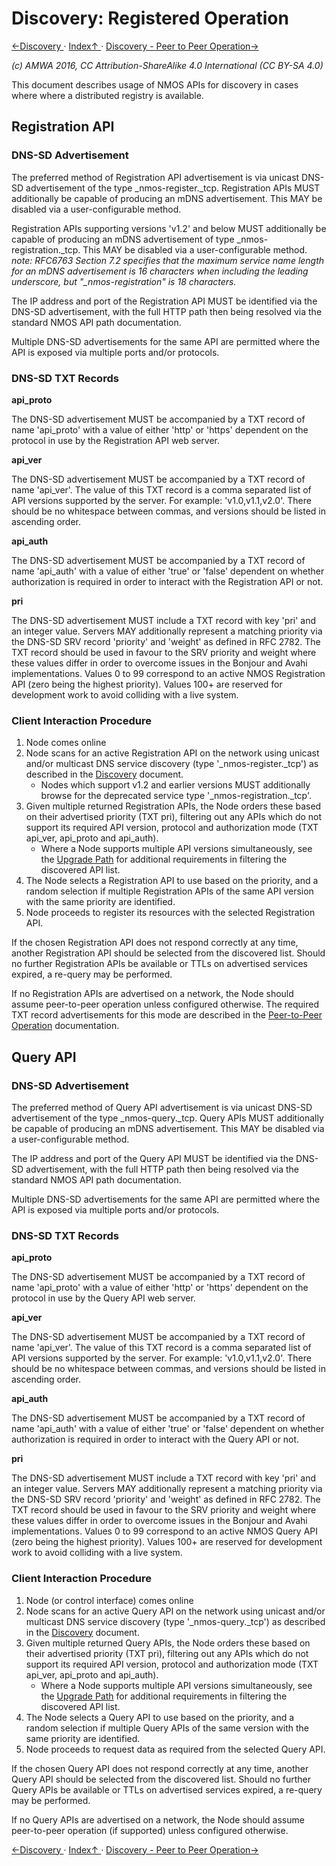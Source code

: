 # Discovery: Registered Operation

[←Discovery ](3.0._Discovery.md) · [ Index↑ ](..) · [Discovery - Peer to Peer Operation→](3.2._Discovery_-_Peer_to_Peer_Operation.md)

_(c) AMWA 2016, CC Attribution-ShareAlike 4.0 International (CC BY-SA 4.0)_

This document describes usage of NMOS APIs for discovery in cases where where a distributed registry is available.

## Registration API

### DNS-SD Advertisement

The preferred method of Registration API advertisement is via unicast DNS-SD advertisement of the type \_nmos-register.\_tcp. Registration APIs MUST additionally be capable of producing an mDNS advertisement. This MAY be disabled via a user-configurable method.

Registration APIs supporting versions 'v1.2' and below MUST additionally be capable of producing an mDNS advertisement of type \_nmos-registration.\_tcp. This MAY be disabled via a user-configurable method.
*note: RFC6763 Section 7.2 specifies that the maximum service name length for an mDNS advertisement is 16 characters when including the leading underscore, but "_nmos-registration" is 18 characters.*

The IP address and port of the Registration API MUST be identified via the DNS-SD advertisement, with the full HTTP path then being resolved via the standard NMOS API path documentation.

Multiple DNS-SD advertisements for the same API are permitted where the API is exposed via multiple ports and/or protocols.

### DNS-SD TXT Records

**api\_proto**

The DNS-SD advertisement MUST be accompanied by a TXT record of name 'api\_proto' with a value of either 'http' or 'https' dependent on the protocol in use by the Registration API web server.

**api\_ver**

The DNS-SD advertisement MUST be accompanied by a TXT record of name 'api\_ver'. The value of this TXT record is a comma separated list of API versions supported by the server. For example: 'v1.0,v1.1,v2.0'. There should be no whitespace between commas, and versions should be listed in ascending order.

**api\_auth**

The DNS-SD advertisement MUST be accompanied by a TXT record of name 'api\_auth' with a value of either 'true' or 'false' dependent on whether authorization is required in order to interact with the Registration API or not.

**pri**

The DNS-SD advertisement MUST include a TXT record with key 'pri' and an integer value. Servers MAY additionally represent a matching priority via the DNS-SD SRV record 'priority' and 'weight' as defined in RFC 2782. The TXT record should be used in favour to the SRV priority and weight where these values differ in order to overcome issues in the Bonjour and Avahi implementations.
Values 0 to 99 correspond to an active NMOS Registration API (zero being the highest priority). Values 100+ are reserved for development work to avoid colliding with a live system.

### Client Interaction Procedure

1. Node comes online
2. Node scans for an active Registration API on the network using unicast and/or multicast DNS service discovery (type '\_nmos-register.\_tcp') as described in the [Discovery](3.0._Discovery.md#unicast-vs-multicast-dns-sd) document.
   *  Nodes which support v1.2 and earlier versions MUST additionally browse for the deprecated service type '\_nmos-registration.\_tcp'.
3. Given multiple returned Registration APIs, the Node orders these based on their advertised priority (TXT pri), filtering out any APIs which do not support its required API version, protocol and authorization mode (TXT api_ver, api_proto and api_auth).
   *  Where a Node supports multiple API versions simultaneously, see the [Upgrade Path](6.0._Upgrade_Path.md) for additional requirements in filtering the discovered API list.
4. The Node selects a Registration API to use based on the priority, and a random selection if multiple Registration APIs of the same API version with the same priority are identified.
5. Node proceeds to register its resources with the selected Registration API.

If the chosen Registration API does not respond correctly at any time, another Registration API should be selected from the discovered list. Should no further Registration APIs be available or TTLs on advertised services expired, a re-query may be performed.

If no Registration APIs are advertised on a network, the Node should assume peer-to-peer operation unless configured otherwise. The required TXT record advertisements for this mode are described in the [Peer-to-Peer Operation](3.2._Discovery_-_Peer_to_Peer_Operation.md) documentation.

## Query API

### DNS-SD Advertisement

The preferred method of Query API advertisement is via unicast DNS-SD advertisement of the type \_nmos-query.\_tcp. Query APIs MUST additionally be capable of producing an mDNS advertisement. This MAY be disabled via a user-configurable method.

The IP address and port of the Query API MUST be identified via the DNS-SD advertisement, with the full HTTP path then being resolved via the standard NMOS API path documentation.

Multiple DNS-SD advertisements for the same API are permitted where the API is exposed via multiple ports and/or protocols.

### DNS-SD TXT Records

**api\_proto**

The DNS-SD advertisement MUST be accompanied by a TXT record of name 'api\_proto' with a value of either 'http' or 'https' dependent on the protocol in use by the Query API web server.

**api\_ver**

The DNS-SD advertisement MUST be accompanied by a TXT record of name 'api\_ver'. The value of this TXT record is a comma separated list of API versions supported by the server. For example: 'v1.0,v1.1,v2.0'. There should be no whitespace between commas, and versions should be listed in ascending order.

**api\_auth**

The DNS-SD advertisement MUST be accompanied by a TXT record of name 'api\_auth' with a value of either 'true' or 'false' dependent on whether authorization is required in order to interact with the Query API or not.

**pri**

The DNS-SD advertisement MUST include a TXT record with key 'pri' and an integer value. Servers MAY additionally represent a matching priority via the DNS-SD SRV record 'priority' and 'weight' as defined in RFC 2782. The TXT record should be used in favour to the SRV priority and weight where these values differ in order to overcome issues in the Bonjour and Avahi implementations.
Values 0 to 99 correspond to an active NMOS Query API (zero being the highest priority). Values 100+ are reserved for development work to avoid colliding with a live system.

### Client Interaction Procedure

1. Node (or control interface) comes online
2. Node scans for an active Query API on the network using unicast and/or multicast DNS service discovery (type '\_nmos-query.\_tcp') as described in the [Discovery](3.0._Discovery.md#unicast-vs-multicast-dns-sd) document.
3. Given multiple returned Query APIs, the Node orders these based on their advertised priority (TXT pri), filtering out any APIs which do not support its required API version, protocol and authorization mode (TXT api_ver, api_proto and api_auth).
   *  Where a Node supports multiple API versions simultaneously, see the [Upgrade Path](6.0._Upgrade_Path.md) for additional requirements in filtering the discovered API list.
4. The Node selects a Query API to use based on the priority, and a random selection if multiple Query APIs of the same version with the same priority are identified.
5. Node proceeds to request data as required from the selected Query API.

If the chosen Query API does not respond correctly at any time, another Query API should be selected from the discovered list. Should no further Query APIs be available or TTLs on advertised services expired, a re-query may be performed.

If no Query APIs are advertised on a network, the Node should assume peer-to-peer operation (if supported) unless configured otherwise.

[←Discovery ](3.0._Discovery.md) · [ Index↑ ](..) · [Discovery - Peer to Peer Operation→](3.2._Discovery_-_Peer_to_Peer_Operation.md)
